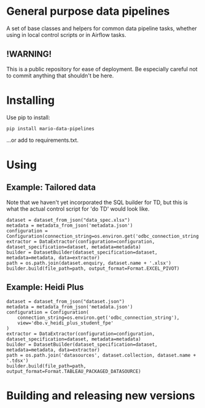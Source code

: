 # General purpose data pipelines 

A set of base classes and helpers for 
common data pipeline tasks, whether using
in local control scripts or in Airflow tasks.

## !WARNING!
This is a public repository for ease of deployment.
Be especially careful not to commit anything
that shouldn't be here.

# Installing
Use pip to install:

`pip install mario-data-pipelines`

...or add to requirements.txt.

# Using

## Example: Tailored data
Note that we haven't yet incorporated the SQL builder for TD,
but this is what the actual control script for 'do TD' would
look like.
~~~
dataset = dataset_from_json("data_spec.xlsx")
metadata = metadata_from_json('metadata.json')
configuration = Configuration(connection_string=os.environ.get('odbc_connection_string'))
extractor = DataExtractor(configuration=configuration, dataset_specification=dataset, metadata=metadata)
builder = DatasetBuilder(dataset_specification=dataset, metadata=metadata, data=extractor)
path = os.path.join(dataset.enquiry, dataset.name + '.xlsx')
builder.build(file_path=path, output_format=Format.EXCEL_PIVOT)
~~~

## Example: Heidi Plus

~~~
dataset = dataset_from_json("dataset.json")
metadata = metadata_from_json('metadata.json')
configuration = Configuration(
    connection_string=os.environ.get('odbc_connection_string'),
    view='dbo.v_heidi_plus_student_fpe'
)
extractor = DataExtractor(configuration=configuration, dataset_specification=dataset, metadata=metadata)
builder = DatasetBuilder(dataset_specification=dataset, metadata=metadata, data=extractor)
path = os.path.join('datasources', dataset.collection, dataset.name + '.tdsx')
builder.build(file_path=path, output_format=Format.TABLEAU_PACKAGED_DATASOURCE)
~~~

# Building and releasing new versions
